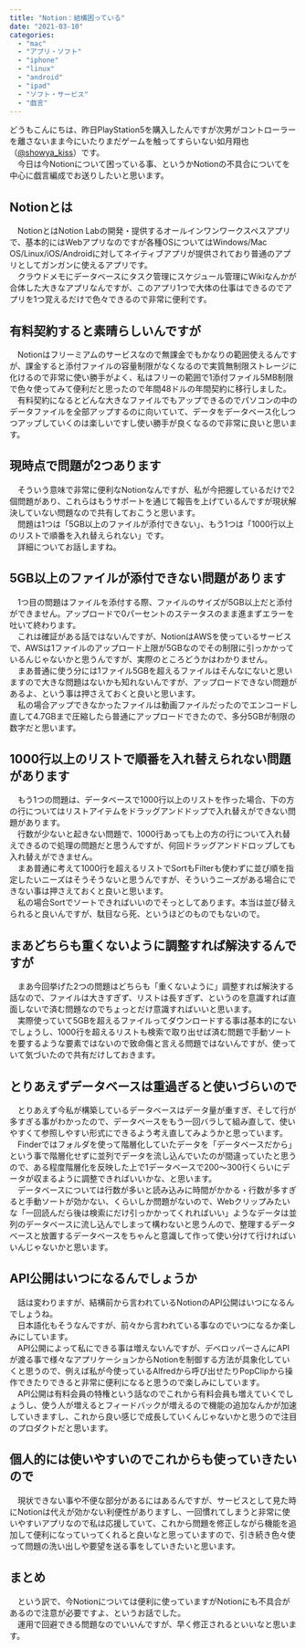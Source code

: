 ```yaml
---
title: "Notion：結構困っている"
date: "2021-03-10"
categories: 
  - "mac"
  - "アプリ・ソフト"
  - "iphone"
  - "linux"
  - "android"
  - "ipad"
  - "ソフト・サービス"
  - "戯言"
---
```


どうもこんにちは、昨日PlayStation5を購入したんですが次男がコントローラーを離さないまま今にいたりまだゲームを触ってすらいない如月翔也（[@showya\_kiss](http://twitter.com/showya_kiss)）です。  
　今日は今Notionについて困っている事、というかNotionの不具合についてを中心に戯言編成でお送りしたいと思います。  

## Notionとは

　NotionとはNotion Labの開発・提供するオールインワンワークスペスアプリで、基本的にはWebアプリなのですが各種OSについてはWindows/Mac OS/Linux/iOS/Androidに対してネイティブアプリが提供されており普通のアプリとしてガンガンに使えるアプリです。  
　クラウドメモにデータベースにタスク管理にスケジュール管理にWikiなんかが合体した大きなアプリなんですが、このアプリ1つで大体の仕事はできるのでアプリを1つ覚えるだけで色々できるので非常に便利です。  

## 有料契約すると素晴らしいんですが

　Notionはフリーミアムのサービスなので無課金でもかなりの範囲使えるんですが、課金すると添付ファイルの容量制限がなくなるので実質無制限ストレージに化けるので非常に使い勝手がよく、私はフリーの範囲で1添付ファイル5MB制限で色々使ってみて便利だと思ったので年間48ドルの年間契約に移行しました。  
　有料契約になるとどんな大きなファイルでもアップできるのでパソコンの中のデータファイルを全部アップするのに向いていて、データをデータベース化しつつアップしていくのは楽しいですし使い勝手が良くなるので非常に良いと思います。  

## 現時点で問題が2つあります

　そういう意味で非常に便利なNotionなんですが、私が今把握しているだけで2個問題があり、これらはもうサポートを通じて報告を上げているんですが現状解決していない問題なので共有しておこうと思います。  
　問題は1つは「5GB以上のファイルが添付できない」、もう1つは「1000行以上のリストで順番を入れ替えられない」です。  
　詳細についてお話しますね。  

## 5GB以上のファイルが添付できない問題があります

　1つ目の問題はファイルを添付する際、ファイルのサイズが5GB以上だと添付ができません。アップロードで0パーセントのステータスのまま進まずエラーを吐いて終わります。  
　これは確証がある話ではないんですが、NotionはAWSを使っているサービスで、AWSは1ファイルのアップロード上限が5GBなのでその制限に引っかかっているんじゃないかと思うんですが、実際のところどうかはわかりません。  
　まあ普通に使う分には1ファイル5GBを超えるファイルはそんなにないと思いますので大きな問題はないかも知れないんですが、アップロードできない問題があるよ、という事は押さえておくと良いと思います。  
　私の場合アップできなかったファイルは動画ファイルだったのでエンコードし直して4.7GBまで圧縮したら普通にアップロードできたので、多分5GBが制限の数字だと思います。  

## 1000行以上のリストで順番を入れ替えられない問題があります

　もう1つの問題は、データベースで1000行以上のリストを作った場合、下の方の行についてはリストアイテムをドラッグアンドドップで入れ替えができない問題があります。  
　行数が少ないと起きない問題で、1000行あっても上の方の行について入れ替えできるので処理の問題だと思うんですが、何回ドラッグアンドドロップしても入れ替えができません。  
　まあ普通に考えて1000行を超えるリストでSortもFilterも使わずに並び順を指定したいニーズはそうそうないと思うんですが、そういうニーズがある場合にできない事は押さえておくと良いと思います。  
　私の場合Sortでソートできればいいのでそっとしてあります。本当は並び替えられると良いんですが、駄目なら死、というほどのものでもないので。  

## まあどちらも重くないように調整すれば解決するんですが

　まあ今回挙げた2つの問題はどちらも「重くないように」調整すれば解決する話なので、ファイルは大きすぎず、リストは長すぎず、というのを意識すれば直面しないで済む問題なのでちょっとだけ意識すればいいと思います。  
　実際使っていて5GBを超えるファイルってダウンロードする事は基本的にないでしょうし、1000行を超えるリストも検索で取り出せば済む問題で手動ソートを要するような要素ではないので致命傷と言える問題ではないんですが、使っていて気づいたので共有だけしておきます。  

## とりあえずデータベースは重過ぎると使いづらいので

　とりあえず今私が構築しているデータベースはデータ量が重すぎ、そして行が多すぎる事がわかったので、データベースをもう一回バラして組み直して、使いやすくて参照しやすい形式にできるよう考え直してみようかと思っています。  
　Finderではフォルダを使って階層化していたデータを「データベースだから」という事で階層化せずに並列でデータを流し込んでいたのが間違っていたと思うので、ある程度階層化を反映した上で1データベースで200〜300行くらいにデータが収まるように調整できればいいかな、と思います。  
　データベースについては行数が多いと読み込みに時間がかかる・行数が多すぎると手動ソートが効かない、くらいしか問題がないので、Webクリップみたいな「一回読んだら後は検索にだけ引っかかってくれればいい」ようなデータは並列のデータベースに流し込んでしまって構わないと思うんので、整理するデータベースと放置するデータベースをちゃんと意識して作って使い分けて行ければいいんじゃないかと思います。  

## API公開はいつになるんでしょうか

　話は変わりますが、結構前から言われているNotionのAPI公開はいつになるんでしょうね。  
　日本語化もそうなんですが、前々から言われている事なのでいつになるか楽しみにしています。  
　API公開によって私にできる事は増えないんですが、デベロッパーさんにAPIが渡る事で様々なアプリケーションからNotionを制御する方法が具象化していくと思うので、例えば私が今使っているAlfredから呼び出せたりPopClipから操作できたりできると非常に便利になると思うので楽しみにしています。  
　API公開は有料会員の特権という話なのでこれから有料会員も増えていくでしょうし、使う人が増えるとフィードバックが増えるので機能の追加なんかが加速していきますし、これから良い感じで成長していくんじゃないかと思うので注目のプロダクトだと思います。  

## 個人的には使いやすいのでこれからも使っていきたいので

　現状できない事や不便な部分があるにはあるんですが、サービスとして見た時にNotionは代えが効かない利便性がありますし、一回慣れてしまうと非常に使いやすいアプリなので私は応援していて、これから問題を修正しながら機能を追加して便利になっていってくれると良いなと思っていますので、引き続き色々使って問題の洗い出しや要望を送る事をしていきたいと思います。  

## まとめ

　という訳で、今Notionについては便利に使っていますがNotionにも不具合があるので注意が必要ですよ、というお話でした。  
　運用で回避できる問題なのでいいんですが、早く修正されるといいなと思います。
